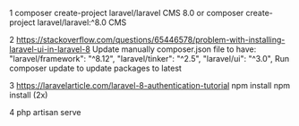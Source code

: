 1
composer create-project laravel/laravel CMS 8.0
or
composer create-project laravel/laravel:^8.0 CMS

2
https://stackoverflow.com/questions/65446578/problem-with-installing-laravel-ui-in-laravel-8
Update manually composer.json file to have:
"laravel/framework": "^8.12",
"laravel/tinker": "^2.5",
"laravel/ui": "^3.0",
Run composer update to update packages to latest

3
https://laravelarticle.com/laravel-8-authentication-tutorial
npm install
npm install (2x)

4
php artisan serve



